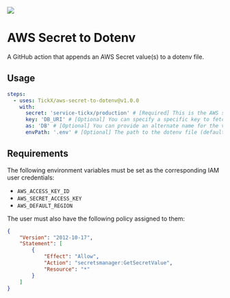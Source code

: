 ![](https://github.com/TickX/aws-secret-to-dotenv/workflows/Test/badge.svg)

# AWS Secret to Dotenv

A GitHub action that appends an AWS Secret value(s) to a dotenv file.

## Usage

```yaml
steps:
  - uses: TickX/aws-secret-to-dotenv@v1.0.0
    with:
      secret: 'service-tickx/production' # [Required] This is the AWS secret name
      key: 'DB_URI' # [Optional] You can specify a specific key to fetch from the specified secret
      as: 'DB' # [Optional] You can provide an alternate name for the value retrieved using the specified `key`
      envPath: '.env' # [Optional] The path to the dotenv file (defaults to `.env`)
```

## Requirements

The following environment variables must be set as the corresponding IAM user credentials:
- `AWS_ACCESS_KEY_ID`
- `AWS_SECRET_ACCESS_KEY`
- `AWS_DEFAULT_REGION`

The user must also have the following policy assigned to them:
```json
{
    "Version": "2012-10-17",
    "Statement": [
        {
            "Effect": "Allow",
            "Action": "secretsmanager:GetSecretValue",
            "Resource": "*"
        }
    ]
}
```
